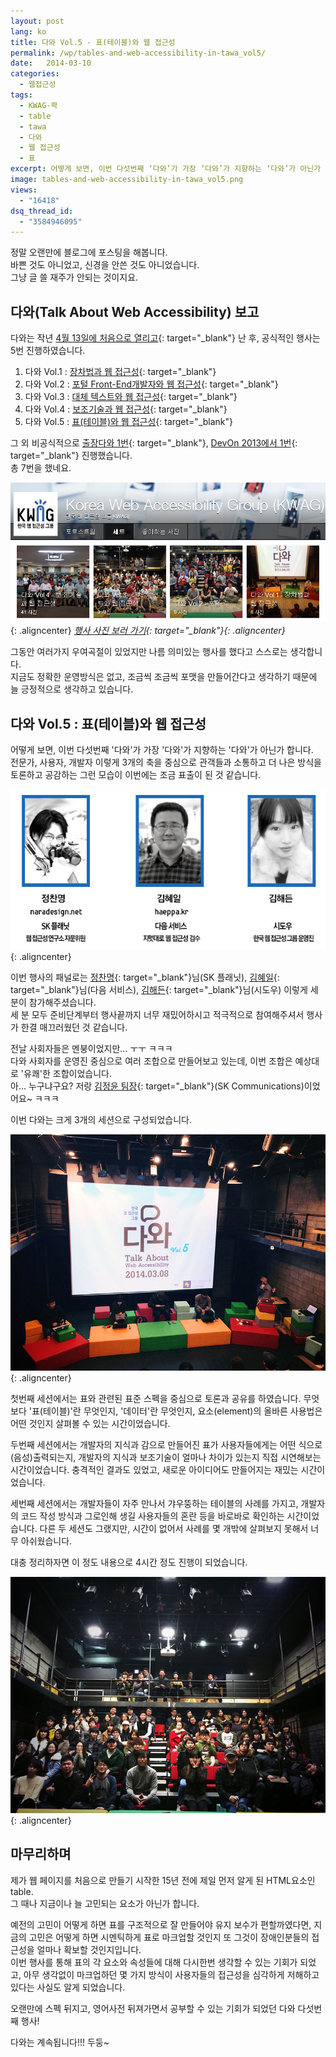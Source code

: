 ```yaml
---
layout: post
lang: ko
title: 다와 Vol.5 - 표(테이블)와 웹 접근성
permalink: /wp/tables-and-web-accessibility-in-tawa_vol5/
date:   2014-03-10
categories:
  - 웹접근성
tags:
  - KWAG-콱
  - table
  - tawa
  - 다와
  - 웹 접근성
  - 표
excerpt: 어떻게 보면, 이번 다섯번째 ‘다와’가 가장 ‘다와’가 지향하는 ‘다와’가 아닌가 합니다. 전문가, 사용자, 개발자 이렇게 3개의 축을 중심으로 관객들과 소통하고 더 나은 방식을 토론하고 공감하는 그런 모습이 이번에는 조금 표출이 된 것 같습니다. 이번 다와는 크게 3개의 세션으로 구성되었습니다. 첫번째 세션에서는 표와 관련된 표준 스펙을 중심으로 토론과 공유를 하였습니다. 무엇보다 ‘표(테이블)’란 무엇인지, ‘데이터’란 무엇인지, 요소(element)의 올바른 사용법은 어떤 것인지 살펴볼 수 있는 시간이었습니다. 두번째 세션에서는 개발자의 지식과 감으로 만들어진 표가 사용자들에게는 어떤 식으로 (음성)출력되는지, 개발자의 지식과 보조기술이 얼마나 차이가 있는지 직접 시연해보는 시간이었습니다. 충격적인 결과도 [...]
image: tables-and-web-accessibility-in-tawa_vol5.png
views:
  - "16418"
dsq_thread_id:
  - "3584946095"
---
```


정말 오랜만에 블로그에 포스팅을 해봅니다.  
바쁜 것도 아니었고, 신경을 안쓴 것도 아니었습니다.  
그냥 글 쓸 재주가 안되는 것이지요.

## 다와(Talk About Web Accessibility) 보고

다와는 작년 [4월 13일에 처음으로 열리고](http://www.jangkunblog.com/wp/talk-about-web-accessibility-vol-1/){: target="_blank"} 난 후, 공식적인 행사는 5번 진행하였습니다.

  1. 다와 Vol.1 : [장차법과 웹 접근성](http://onoffmix.com/event/14172){: target="_blank"}
  2. 다와 Vol.2 : [포털 Front-End개발자와 웹 접근성](http://onoffmix.com/event/14939){: target="_blank"}
  3. 다와 Vol.3 : [대체 텍스트와 웹 접근성](http://onoffmix.com/event/16314){: target="_blank"}
  4. 다와 Vol.4 : [보조기술과 웹 접근성](http://onoffmix.com/event/18765){: target="_blank"}
  5. 다와 Vol.5 : [표(테이블)와 웹 접근성](http://onoffmix.com/event/24215){: target="_blank"}

그 외 비공식적으로 [출장다와 1번](http://blog.hivelab.co.kr/textyle/6130){: target="_blank"}, [DevOn 2013에서 1번](http://devon.daum.net/2013/#!/program/meetup/tawa-in-devon-2013){: target="_blank"} 진행했습니다.  
총 7번을 했네요.

![다와 행사 사진 모음](/assets/img/2014/tawa_vol5_1.png){: .aligncenter}
*[행사 사진 보러 가기](http://www.flickr.com/photos/kwag2006/sets/){: target="_blank"}{: .aligncenter}*

그동안 여러가지 우여곡절이 있었지만 나름 의미있는 행사를 했다고 스스로는 생각합니다.  
지금도 정확한 운영방식은 없고, 조금씩 조금씩 포맷을 만들어간다고 생각하기 때문에 늘 긍정적으로 생각하고 있습니다.

## 다와 Vol.5 : 표(테이블)와 웹 접근성

어떻게 보면, 이번 다섯번째 '다와'가 가장 '다와'가 지향하는 '다와'가 아닌가 합니다.  
전문가, 사용자, 개발자 이렇게 3개의 축을 중심으로 관객들과 소통하고 더 나은 방식을 토론하고 공감하는 그런 모습이 이번에는 조금 표출이 된 것 같습니다.

![다와 Vol.5. 패널](/assets/img/2014/tawa_vol5_3.jpg){: .aligncenter}

이번 행사의 패널로는 [정찬명](http://www.naradesign.net){: target="_blank"}님(SK 플래닛), [김혜일](http://haeppa.kr/){: target="_blank"}님(다음 서비스), [김해든](https://www.facebook.com/profile.php?id=100002348441857){: target="_blank"}님(시도우) 이렇게 세 분이 참가해주셨습니다.  
세 분 모두 준비단계부터 행사끝까지 너무 재밌어하시고 적극적으로 참여해주셔서 행사가 한결 매끄러웠던 것 같습니다.

전날 사회자들은 멘붕이었지만... ㅜㅜ ㅋㅋㅋ  
다와 사회자를 운영진 중심으로 여러 조합으로 만들어보고 있는데, 이번 조합은 예상대로 '유쾌'한 조합이었습니다.  
아... 누구냐구요? 저랑 [김정윤 팀장](http://semantic.pe.kr/){: target="_blank"}(SK Communications)이었어요~ ㅋㅋㅋ

이번 다와는 크게 3개의 세션으로 구성되었습니다.

![다와 Vol.5. 패널과 사회자](/assets/img/2014/tawa_vol5_2.jpg){: .aligncenter}

첫번째 세션에서는 표와 관련된 표준 스펙을 중심으로 토론과 공유를 하였습니다. 무엇보다 '표(테이블)'란 무엇인지, '데이터'란 무엇인지, 요소(element)의 올바른 사용법은 어떤 것인지 살펴볼 수 있는 시간이었습니다.

두번째 세션에서는 개발자의 지식과 감으로 만들어진 표가 사용자들에게는 어떤 식으로 (음성)출력되는지, 개발자의 지식과 보조기술이 얼마나 차이가 있는지 직접 시연해보는 시간이었습니다. 충격적인 결과도 있었고, 새로운 아이디어도 만들어지는 재밌는 시간이었습니다.

세번째 세션에서는 개발자들이 자주 만나서 갸우뚱하는 테이블의 사례를 가지고, 개발자의 코드 작성 방식과 그로인해 생길 사용자들의 혼란 등을 바로바로 확인하는 시간이었습니다. 다른 두 세션도 그랬지만, 시간이 없어서 사례를 몇 개밖에 살펴보지 못해서 너무 아쉬웠습니다.

대충 정리하자면 이 정도 내용으로 4시간 정도 진행이 되었습니다.

![다와 Vol.5. 표(테이블)와 웹 접근성 단체 사진](/assets/img/2014/tawa_vol5_4.jpg){: .aligncenter}

## 마무리하며

제가 웹 페이지를 처음으로 만들기 시작한 15년 전에 제일 먼저 알게 된 HTML요소인 table.  
그 때나 지금이나 늘 고민되는 요소가 아닌가 합니다.

예전의 고민이 어떻게 하면 표를 구조적으로 잘 만들어야 유지 보수가 편할까였다면, 지금의 고민은 어떻게 하면 시멘틱하게 표로 마크업할 것인지 또 그것이 장애인분들의 접근성을 얼마나 확보할 것인지입니다.  
이번 행사를 통해 표의 각 요소와 속성들에 대해 다시한번 생각할 수 있는 기회가 되었고, 아무 생각없이 마크업하던 몇 가지 방식이 사용자들의 접근성을 심각하게 저해하고 있다는 사실도 알게 되었습니다.

오랜만에 스펙 뒤지고, 영어사전 뒤져가면서 공부할 수 있는 기회가 되었던 다와 다섯번째 행사!

다와는 계속됩니다!!! 두둥~